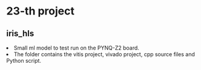 # 23-th project
## iris_hls
<li>Small ml model to test run on the PYNQ-Z2 board.
<li>The folder contains the vitis project, vivado project, cpp source files and Python script.
